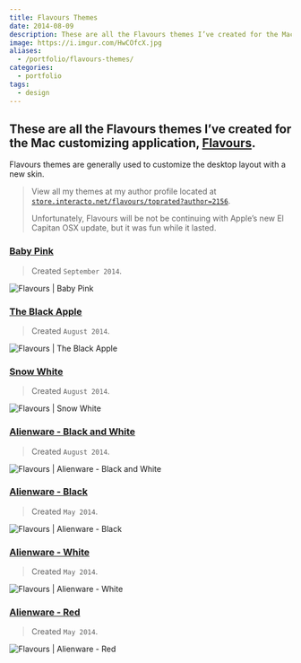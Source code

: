 ```yaml
---
title: Flavours Themes
date: 2014-08-09
description: These are all the Flavours themes I’ve created for the Mac customizing application, Flavours.
image: https://i.imgur.com/HwCOfcX.jpg
aliases:
  - /portfolio/flavours-themes/
categories:
  - portfolio
tags:
  - design
---
```


## These are all the Flavours themes I’ve created for the Mac customizing application, [Flavours](https://www.flavours.interacto.net/).

Flavours themes are generally used to customize the desktop layout with a new skin.

> View all my themes at my author profile located at [`store.interacto.net/flavours/toprated?author=2156`](https://store.interacto.net/flavours/toprated?author=2156).
>
> Unfortunately, Flavours will be not be continuing with Apple’s new El Capitan OSX update, but it was fun while it lasted.

### [Baby Pink](https://store.interacto.net/flavours/uuid/9D0FD386-8DD1-4934-B566-1C095BB919CC)

> Created `September 2014`.

![Flavours | Baby Pink](https://lh3.googleusercontent.com/Csy6wwTALuYAmnqToTCZ7kV3xseo21oluhjYG6bVRFtFjuINDnBBHAvB-c1f25Ep4zHtpPnqu1_Gww7DJZ-vThgSDnypUI22z96APzb2yxBuFdxI30HydqSnJQuKRqa0L004f5PJ7oMI0mpdCFrvvyA4DFDYoFm8CEnUMPjQOAHepUv2YNEwbBgR3JjNcmoiWimDm4_FQTFMbPkggZN2hLRmU8CJT70BtUMky2hDmMQQRKYrLVtfCJy6bMvQge4f-kTRExnLKSIuyXeF7dCEzfRUvBe5Oh2kAtw6bWla_o-ie8B66j8w-OEcZ-PYYosJaSp8gw3_EGNDRjOf5eD6mESo7esqM_H2IdcPhDTHir53HLKUeZwdQY36RO1-Y7QplU8kPRLzUEzl4D3dA8hjEozNEQf5HSDElpzXqUg7gD7_GVXeDrpMu2wrmZ9YKwbxfTsdFqqIUqJz8dF41BHOapdv4m8rEykWqz-uW4uEJ4ffqM_TlMKFrzgjLV2xtIYAFFohAgxdtje7G-_3ohZTSE47-fIEeTZ6uSBM9Le3C_o7PFZ-NdsI925rw863G8vJbWfNmKvUv_Rc1pgN_xTAcsUjthRjfL4b9YqK4hsi48oxVVAUqOauVYcZJFjG_7uV=w322-h220-no)

### [The Black Apple](https://store.interacto.net/flavours/uuid/85C33D67-F9BB-4D59-A516-E1E7A45109F1)

> Created `August 2014`.

![Flavours | The Black Apple](https://lh3.googleusercontent.com/KGS0P1Ac5WZEgMxEekSmCkPZyWoe_WQvjDtmF0v5tgyQIApi2CEcL2mecOGPdPMxxZjfN28dnGuBDSvH5ydX3SiOs4S_HSknNDT3EHhfkaA0fL4zL677Yh7wCwLbhYNTyh0wLx7BVjk5q8pvfnboj3qneHuXqUMYSnKbscb8PbgwswIhmSfY7OMtzKqu3T1Mrr_uIQLRjLBlv9rqrS3R2o1oWFZLvZfK0McSY0P0jG3MyfbQR-Fw8CU6xlmIit7unCRwPmdHkJaWru3T9SxMsg5RjMotegYQs5JmrCjno5g8Pez7ZOso4zFUOy8TjG-c0q-4vX6H3wMVWRqU6RpPVxaZ2CMkFPDMRcm34bN4pdvZlMHGnwABUe6PxqIsoHdI1dEf8odb17rfnif-tGx8ePnSxCot31S-ELa45Lr60QxN6uyGRvsatSvyclHqGGOHLL_fmnRuaIyoAJRwmqO1nG4Zb4FQmcIaMLb2O5aczmEZ_vxce55-ETu9y7Rqi_H1Ph3qkZc1nRFU7ug5dmfhBQirloqEGz8ylOIOAxVLCgJGWcH3dFAEdnOC3imEELtaXXImHUanMpuvD-YvQ8b35SPh844Kh4_Oj9ZMlH8jgl_7RQJzjpLuR3-SnVQ_IPWn=w322-h220-no)

### [Snow White](https://store.interacto.net/flavours/uuid/438AE9DE-0E77-4D22-BE08-DD1FBF4E1B6B)

> Created `August 2014`.

![Flavours | Snow White](https://lh3.googleusercontent.com/4Vn-s_28PqGxvpSbBqdir8gJ6UGkUD-b52Bg7-_2FxhYDI_wyjItRfv4_99fWMv_ixX3etrspGsv3GiHvJylNtZvHB2dfz8oBNvlCjgQ5popujMoGvbI8sdwIDWbgBirvMFOwYc5nlO36oGIXkAAHHg0tpCDdYWSlgNMXgto3I9CBQ4nz1pNqlmjNrTDJOBHg8vo0d5tyKvExOeKqY9JjpnV3hRWsW-c1_5-P8aE6zGTjVOcRi936zc30DMnXMqhO7Vh9A3wxOF1XsFkZ9aDLn3cDPc6KS2IhPUPK7_GnQo2HibenlJGhD6f630DDl48m6Zmy3q5ZGCnwP5zRlmTST-eBD76g_-Ccv-qbegKuQ8eR68QCOonGbIdy98M43wnRELyvKPeq0MaJJo3hQ_ZDhOYK6tBrksYLjdpcQPxHK8OqQr6xR1SqvD93ePft2pmmeq4582A842htlE7h1I29iAOviS-l9Woa8zHI4POvs6IAisAckCDYvdx-Cs4Y3Lb11Eqfb3izqOUR_a9oEvAA2zkBdO5v9JpLyhoXOiXxd5yOI9-nJ0MF71rViCuIRYaX2py945_F-Nvi2LfmvFVJ_ZUqMTKNrwxqUDrwRXUeXLq5cdz39Ku4bO8neLYEBK2=w557-h380-no)

### [Alienware - Black and White](https://store.interacto.net/flavours/uuid/5A50D6B9-F5A0-424E-B8CD-D34C1C72C49F)

> Created `August 2014`.

![Flavours | Alienware - Black and White](https://lh3.googleusercontent.com/K4xt9cqC854lPgJpo_8hFuS0tDtNE4sSHoSLyiKIlubB7JRI_V09Tr5cnITvaZL5ZWXDz5n9sM3kM6BJ-6SSawtLnJ227xKFzBd1pzq444jLbjRU3ntNvjGvSyjbe3kLMurps3MFaGfvL6zy_XkpI7OFuyv5_Mp8UQG_T9tM0mpVTjmJ7Mho-8LTiCrOVA5MUGKJ9YRlYx2L_UMst96a7FyNtzXAB15CJS2-rsoust-hzABHB4cYX8WoE3Ubze8UZqJMhfLOKdPpebIyQzLsKhnHXrVtJYFkasV6gc-osB9uyPlGrJZpDFNFXodE-_8_N4pk5Yj-fWJA8_nx5gwUIHJHjtN_aYVoUKT3Fj_LPcxAVNqyznxPbD6WbzeWjA7eFNnxt-0VLOK4zrvMsaSIV2AjwBPJT-vbg6DQ_ZXep3ADry_E2xwPsLg3On4fhZWMtkAMTxrHzcNoM7Cu2cibp1jiZ_MQwouvXHksJrmXAWXgLpAXRFWLDNJAI54aK-4FvbP96nlEspPWZk6XvdueoSM_CYl9tKNGiCgNvudzuTbiA1O7_9xTooEpT9vPJPsKz53Ogo_iS8b83hNqTtcGfxr5aKws-fmFqQMh0uvC_mK-InA_J33JJx2LJou35MGM=w557-h380-no)

### [Alienware - Black](https://store.interacto.net/flavours/uuid/B839C9C1-FBE0-42DE-8274-435644858FCE)

> Created `May 2014`.

![Flavours | Alienware - Black](https://lh3.googleusercontent.com/K4xt9cqC854lPgJpo_8hFuS0tDtNE4sSHoSLyiKIlubB7JRI_V09Tr5cnITvaZL5ZWXDz5n9sM3kM6BJ-6SSawtLnJ227xKFzBd1pzq444jLbjRU3ntNvjGvSyjbe3kLMurps3MFaGfvL6zy_XkpI7OFuyv5_Mp8UQG_T9tM0mpVTjmJ7Mho-8LTiCrOVA5MUGKJ9YRlYx2L_UMst96a7FyNtzXAB15CJS2-rsoust-hzABHB4cYX8WoE3Ubze8UZqJMhfLOKdPpebIyQzLsKhnHXrVtJYFkasV6gc-osB9uyPlGrJZpDFNFXodE-_8_N4pk5Yj-fWJA8_nx5gwUIHJHjtN_aYVoUKT3Fj_LPcxAVNqyznxPbD6WbzeWjA7eFNnxt-0VLOK4zrvMsaSIV2AjwBPJT-vbg6DQ_ZXep3ADry_E2xwPsLg3On4fhZWMtkAMTxrHzcNoM7Cu2cibp1jiZ_MQwouvXHksJrmXAWXgLpAXRFWLDNJAI54aK-4FvbP96nlEspPWZk6XvdueoSM_CYl9tKNGiCgNvudzuTbiA1O7_9xTooEpT9vPJPsKz53Ogo_iS8b83hNqTtcGfxr5aKws-fmFqQMh0uvC_mK-InA_J33JJx2LJou35MGM=w557-h380-no)

### [Alienware - White](https://store.interacto.net/flavours/uuid/0DF031F5-CE3A-4DE1-B550-F5F80FD92DAB)

> Created `May 2014`.

![Flavours | Alienware - White](https://lh3.googleusercontent.com/K4xt9cqC854lPgJpo_8hFuS0tDtNE4sSHoSLyiKIlubB7JRI_V09Tr5cnITvaZL5ZWXDz5n9sM3kM6BJ-6SSawtLnJ227xKFzBd1pzq444jLbjRU3ntNvjGvSyjbe3kLMurps3MFaGfvL6zy_XkpI7OFuyv5_Mp8UQG_T9tM0mpVTjmJ7Mho-8LTiCrOVA5MUGKJ9YRlYx2L_UMst96a7FyNtzXAB15CJS2-rsoust-hzABHB4cYX8WoE3Ubze8UZqJMhfLOKdPpebIyQzLsKhnHXrVtJYFkasV6gc-osB9uyPlGrJZpDFNFXodE-_8_N4pk5Yj-fWJA8_nx5gwUIHJHjtN_aYVoUKT3Fj_LPcxAVNqyznxPbD6WbzeWjA7eFNnxt-0VLOK4zrvMsaSIV2AjwBPJT-vbg6DQ_ZXep3ADry_E2xwPsLg3On4fhZWMtkAMTxrHzcNoM7Cu2cibp1jiZ_MQwouvXHksJrmXAWXgLpAXRFWLDNJAI54aK-4FvbP96nlEspPWZk6XvdueoSM_CYl9tKNGiCgNvudzuTbiA1O7_9xTooEpT9vPJPsKz53Ogo_iS8b83hNqTtcGfxr5aKws-fmFqQMh0uvC_mK-InA_J33JJx2LJou35MGM=w557-h380-no)

### [Alienware - Red](https://store.interacto.net/flavours/uuid/711CDD64-DCAF-4198-BE2F-55BF360C88DF)

> Created `May 2014`.

![Flavours | Alienware - Red](https://lh3.googleusercontent.com/UmnJwZdzDoEVRWXjSImDwfZ3SKkmJJ19PoB7bApIgf7-2mQ0v2NZEHp_8VUyhDCTq36SFjlYNKKdstq43O-ry4lluAGHq6Vh5ycgwpUbxVYD_gn3HiG2v08SuvUh86vKDZYj3eBIS3HILtIvYS_gtvFfEPBTCr1wrx6jB5CUAc2Ox-A5DhrYe_8lHe46W1dbl6B_0DZa_L3OGsZ5gNv_WBLp0KkC6IEbuOeX0cG22HijsaNEJf0t6CCzjHW9ATT2xjHUcGn2ru3y0iUGYg0ez7i9y0hL2W8cyHC2s4luyiHTWiTO2nCDdZYvGS2pNN_TnnXlQdZl_p_aCCYuj1A59XA-zp5ZbSaNQZhZ4jNneVRQNO2LD8j9ZywNrF3CkJig4IgM2xzMPkEsKrB2_IGn-uiCyuTYMhp4Wrfj5xDgD9j4yse3DBmsQXHiwqib1-To0mvMpifq0lbUBhYixViuWVI7qvZRLRNUhq7t5Z0ilDLEDPj1YZAMO3XqcMup8B96diYzFllidbpNbGVFd-JbGDFF3ynpQIt70ZKVbJzzWrrP0dpLtSr18ebsiOqe7qI7gLRqB5D1kDMd3BQMeI6v8xq0wjbZCxE22YcyfIRfOc9qBCZ2m1rHDSkn6FpURy04=w557-h380-no)
